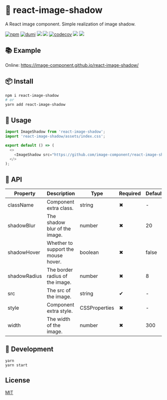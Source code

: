 # 🌈 react-image-shadow

A React image component. Simple realization of image shadow.

[![npm](https://img.shields.io/npm/v/react-image-shadow?style=flat-square&color=orange)](https://www.npmjs.com/package/react-image-shadow) [![dumi](https://img.shields.io/badge/docs%20by-dumi-blue?style=flat-square)](https://github.com/umijs/dumi) ![](https://github.com/image-component/react-image-shadow/workflows/ci/badge.svg) ![](https://img.shields.io/github/last-commit/image-component/react-image-shadow/main?color=%23722ed1&style=flat-square) [![codecov](https://codecov.io/gh/image-component/react-image-shadow/branch/main/graph/badge.svg?token=PYD7S8BHOB)](https://codecov.io/gh/image-component/react-image-shadow) ![](https://img.shields.io/npm/dt/react-image-shadow?color=%23eb2f96&style=flat-square) ![](https://img.shields.io/npm/l/react-image-shadow?style=flat-square&color=red)

## 📚 Example

Online: https://image-component.github.io/react-image-shadow/

## 📦 Install

```bash
npm i react-image-shadow
# or
yarn add react-image-shadow
```

## 🎉 Usage

```js
import ImageShadow from 'react-image-shadow';
import 'react-image-shadow/assets/index.css';

export default () => (
  <>
    <ImageShadow src="https://github.com/image-component/react-image-shadow/blob/main/image/red.png?raw=true" />
  </>
);
```

## 📔 API

| Property     | Description                         | Type          | Required | Default |
| ------------ | ----------------------------------- | ------------- | -------- | ------- |
| className    | Component extra class.              | string        | ✖        | -       |
| shadowBlur   | The shadow blur of the image.       | number        | ✖        | 20      |
| shadowHover  | Whether to support the mouse hover. | boolean       | ✖        | false   |
| shadowRadius | The border radius of the image.     | number        | ✖        | 8       |
| src          | The src of the image.               | string        | ✔        | -       |
| style        | Component extra style.              | CSSProperties | ✖        | -       |
| width        | The width of the image.             | number        | ✖        | 300     |

## 🔨 Development

```
yarn
yarn start
```

## License

[MIT](https://github.com/image-component/react-image-shadow/blob/main/LICENSE)
